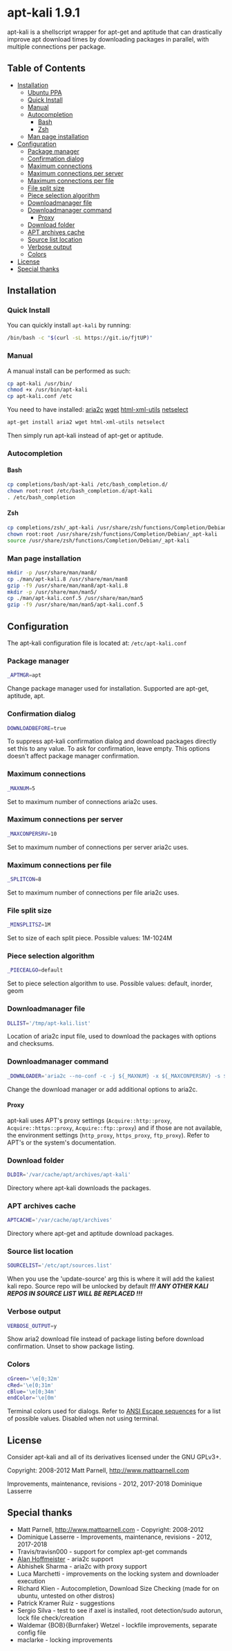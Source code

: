 <!---
apt-kali v1.9.1
Use this just like aptitude or apt-get for kalier package downloading
this version has pretty much the same apt-kali features just that its 
designed for KALI-LINUX

You may distribute this file under the terms of the GNU General
Public License as published by the Free Software Foundation; either
version 3 of the License, or (at your option) any later version.
-->

apt-kali 1.9.1
============
apt-kali is a shellscript wrapper for apt-get and aptitude that can drastically improve apt download times by downloading packages in parallel, with multiple connections per package.

## Table of Contents

- [Installation](#installation)
  - [Ubuntu PPA](#ubuntu-ppa)
  - [Quick Install](#quick-install)
  - [Manual](#manual)
  - [Autocompletion](#autocompletion)
    - [Bash](#bash)
    - [Zsh](#zsh)
  - [Man page installation](#man-page-installation)
- [Configuration](#configuration)
  - [Package manager](#package-manager)
  - [Confirmation dialog](#confirmation-dialog)
  - [Maximum connections](#maximum-connections)
  - [Maximum connections per server](#maximum-connections-per-server)
  - [Maximum connections per file](#maximum-connections-per-file)
  - [File split size](#file-split-size)
  - [Piece selection algorithm](#piece-selection-algorithm)
  - [Downloadmanager file](#downloadmanager-file)
  - [Downloadmanager command](#downloadmanager-command)
    - [Proxy](#proxy)
  - [Download folder](#download-folder)
  - [APT archives cache](#apt-archives-cache)
  - [Source list location](#source-list-location)
  - [Verbose output](#verbose-output)
  - [Colors](#colors)
- [License](#license)
- [Special thanks](#special-thanks)

Installation
------------

### Quick Install ###
You can quickly install `apt-kali` by running:

```bash
/bin/bash -c "$(curl -sL https://git.io/fjtUP)"
```

### Manual ###
A manual install can be performed as such:

```sh
cp apt-kali /usr/bin/
chmod +x /usr/bin/apt-kali
cp apt-kali.conf /etc
```

You need to have installed:
[aria2c](http://aria2.sourceforge.net/) 
[wget](https://ftp.gnu.org/gnu/wget/)
[html-xml-utils](https://www.w3.org/Tools/HTML-XML-utils/)
[netselect](http://github.com/apenwarr/netselect)

```sh
apt-get install aria2 wget html-xml-utils netselect
```

Then simply run apt-kali instead of apt-get or aptitude.


### Autocompletion ###
#### Bash ####

```sh
cp completions/bash/apt-kali /etc/bash_completion.d/
chown root:root /etc/bash_completion.d/apt-kali
. /etc/bash_completion
```

#### Zsh ####

```sh
cp completions/zsh/_apt-kali /usr/share/zsh/functions/Completion/Debian/
chown root:root /usr/share/zsh/functions/Completion/Debian/_apt-kali
source /usr/share/zsh/functions/Completion/Debian/_apt-kali
```

### Man page installation ###

```sh
mkdir -p /usr/share/man/man8/
cp ./man/apt-kali.8 /usr/share/man/man8
gzip -f9 /usr/share/man/man8/apt-kali.8
mkdir -p /usr/share/man/man5/
cp ./man/apt-kali.conf.5 /usr/share/man/man5
gzip -f9 /usr/share/man/man5/apt-kali.conf.5
```

Configuration
-------------
The apt-kali configuration file is located at: `/etc/apt-kali.conf`


### Package manager ###
```sh
_APTMGR=apt
```
Change package manager used for installation. Supported are apt-get, aptitude, apt.


### Confirmation dialog ###
```sh
DOWNLOADBEFORE=true
```
To suppress apt-kali confirmation dialog and download packages directly set this to any value. To ask for confirmation, leave empty. This options doesn't affect package manager confirmation.


### Maximum connections ###
```sh
_MAXNUM=5
```
Set to maximum number of connections aria2c uses.


### Maximum connections per server ###
```sh
_MAXCONPERSRV=10
```
Set to maximum number of connections per server aria2c uses.


### Maximum connections per file ###
```sh
_SPLITCON=8
```
Set to maximum number of connections per file aria2c uses.


### File split size ###
```sh
_MINSPLITSZ=1M
```
Set to size of each split piece. Possible values: 1M-1024M


### Piece selection algorithm ###
```sh
_PIECEALGO=default
```
Set to piece selection algorithm to use. Possible values: default, inorder, geom


### Downloadmanager file ###
```sh
DLLIST='/tmp/apt-kali.list'
```
Location of aria2c input file, used to download the packages with options and checksums.


### Downloadmanager command ###
```sh
_DOWNLOADER='aria2c --no-conf -c -j ${_MAXNUM} -x ${_MAXCONPERSRV} -s ${_SPLITCON} -i ${DLLIST} --min-split-size=${_MINSPLITSZ} --stream-piece-selector=${_PIECEALGO} --connect-timeout=600 --timeout=600 -m0'
```
Change the download manager or add additional options to aria2c.

#### Proxy ####
apt-kali uses APT's proxy settings (`Acquire::http::proxy`, `Acquire::https::proxy`, `Acquire::ftp::proxy`) and if those are not available, the environment settings (`http_proxy`, `https_proxy`, `ftp_proxy`). Refer to APT's or the system's documentation.


### Download folder ###
```sh
DLDIR='/var/cache/apt/archives/apt-kali'
```
Directory where apt-kali downloads the packages.


### APT archives cache ###
```sh
APTCACHE='/var/cache/apt/archives'
```
Directory where apt-get and aptitude download packages.

### Source list location ###
```sh
SOURCELIST='/etc/apt/sources.list'
```
When you use the 'update-source' arg this is where it will add the kaliest kali repo. Source repo will be unlocked by default
***!!! ANY OTHER KALI REPOS IN SOURCE LIST WILL BE REPLACED !!!***


### Verbose output ###
```sh
VERBOSE_OUTPUT=y
```
Show aria2 download file instead of package listing before download confirmation. Unset to show package listing.


### Colors ###
```sh
cGreen='\e[0;32m'
cRed='\e[0;31m'
cBlue='\e[0;34m'
endColor='\e[0m' 
```
Terminal colors used for dialogs. Refer to [ANSI Escape sequences](http://ascii-table.com/ansi-escape-sequences.php) for a list of possible values. Disabled when not using terminal.


License
-------
Consider apt-kali and all of its derivatives licensed under the GNU GPLv3+.

Copyright: 2008-2012 Matt Parnell, http://www.mattparnell.com

Improvements, maintenance, revisions - 2012, 2017-2018 Dominique Lasserre


Special thanks
--------------
 * Matt Parnell, http://www.mattparnell.com - Copyright: 2008-2012 
 * Dominique Lasserre - Improvements, maintenance, revisions - 2012, 2017-2018
 * Travis/travisn000 - support for complex apt-get commands
 * [Alan Hoffmeister](https://github.com/alanhoff) - aria2c support
 * Abhishek Sharma - aria2c with proxy support
 * Luca Marchetti - improvements on the locking system and downloader execution
 * Richard Klien - Autocompletion, Download Size Checking (made for on ubuntu, untested on other distros)
 * Patrick Kramer Ruiz - suggestions
 * Sergio Silva - test to see if axel is installed, root detection/sudo autorun, lock file check/creation
 * Waldemar {BOB}{Burnfaker} Wetzel - lockfile improvements, separate config file
 * maclarke - locking improvements
